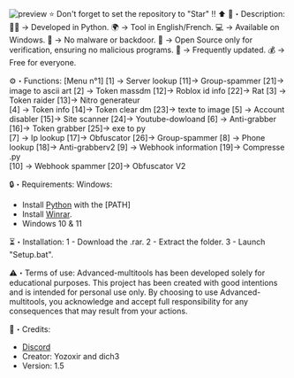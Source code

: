 ![preview](https://github.com/user-attachments/assets/c98c6e1f-715b-44d6-8c08-65cc04941dd0)
⭐ Don't forget to set the repository to "Star" !! ⬆️
📜・Description:
👨‍💻 -> Developed in Python.
🌍 -> Tool in English/French.
💻 -> Available on Windows.
🔎 -> No malware or backdoor.
📂 -> Open Source only for verification, ensuring no malicious programs.
🔄 -> Frequently updated.
💰 -> Free for everyone.

⚙️・Functions:
   [Menu n°1]
   [1] -> Server lookup                 [11]-> Group-spammer    [21]-> image to ascii art
   [2] -> Token massdm               [12]-> Roblox id info         [22]-> Rat
   [3] -> Token raider                   [13]-> Nitro generateur    
   [4] -> Token info                      [14]-> Token clear dm      [23]-> texte to image
   [5] -> Account disabler            [15]-> Site scanner           [24]-> Youtube-dowloand
   [6] -> Anti-grabber                  [16]-> Token grabber       [25]-> exe to py      
   [7] -> Ip lookup                       [17]-> Obfuscator             [26]-> Group-spammer
   [8] -> Phone lookup                [18]-> Anti-grabberv2
   [9] -> Webhook information   [19]-> Compresse .py              
   [10] -> Webhook spammer     [20]-> Obfuscator V2          

🔒・Requirements:
Windows:
- Install [Python](https://www.python.org/downloads/) with the [PATH]
- Install [Winrar](https://www.win-rar.com/postdownload.html?&L=10).
- Windows 10 & 11

⏳・Installation:
1 - Download the .rar.
2 - Extract the folder.
3 - Launch "Setup.bat".

⚠️・Terms of use:
Advanced-multitools has been developed solely for educational purposes. This project has been created with good intentions and is intended for personal use only. By choosing to use Advanced-multitools, you acknowledge and accept full responsibility for any consequences that may result from your actions.

🔗・Credits:
- [Discord](https://discord.gg/https://discord.gg/NyewN6SW32)
- Creator: Yozoxir and dich3
- Version: 1.5
